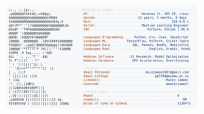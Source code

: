 <picture>
  <source srcset="https://raw.githubusercontent.com/mmazinjameel/mmazinjameel/main/dark_mode.svg?v=1741135583" media="(prefers-color-scheme: dark)">
  <img src="https://raw.githubusercontent.com/mmazinjameel/mmazinjameel/main/light_mode.svg?v=1741135583">
</picture>

